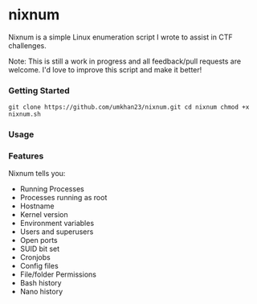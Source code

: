 # nixnum
Nixnum is a simple Linux enumeration script I wrote to assist in CTF challenges.  

Note: This is still a work in progress and all feedback/pull requests are welcome. I'd love to improve this script and make it better!

### Getting Started
`git clone https://github.com/umkhan23/nixnum.git
cd nixnum
chmod +x nixnum.sh`

### Usage

### Features
Nixnum tells you:
* Running Processes
* Processes running as root
* Hostname
* Kernel version
* Environment variables
* Users and superusers
* Open ports
* SUID bit set
* Cronjobs
* Config files
* File/folder Permissions
* Bash history
* Nano history

